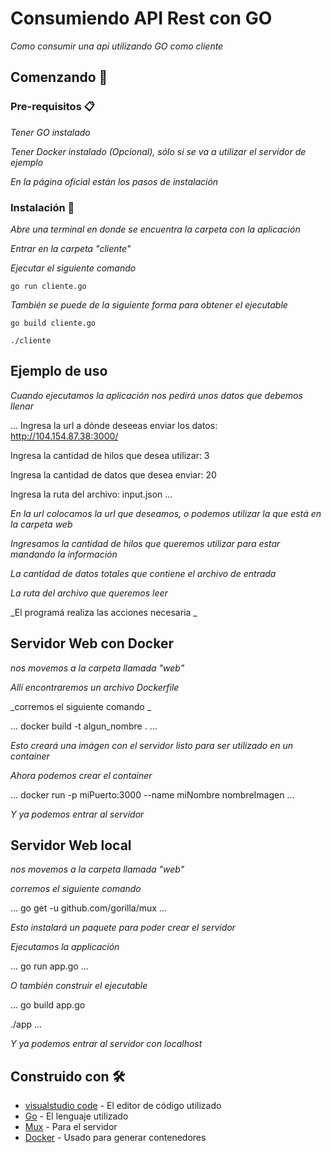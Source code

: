 # Consumiendo API Rest con GO

_Como consumir una api utilizando GO como cliente_

## Comenzando 🚀

### Pre-requisitos 📋

_Tener GO instalado_

_Tener Docker instalado (Opcional), sólo si se va a utilizar el servidor de ejemplo_

_En la página oficial están los pasos de instalación_

### Instalación 🔧

_Abre una terminal en donde se encuentra la carpeta con la aplicación_

_Entrar en la carpeta "cliente"_

_Ejecutar el siguiente comando_

```
go run cliente.go
```

_También se puede de la siguiente forma para obtener el ejecutable_

```
go build cliente.go

./cliente
```

## Ejemplo de uso

_Cuando ejecutamos la aplicación nos pedirá unos datos que debemos llenar_

...
Ingresa la url a dónde deseeas enviar los datos: http://104.154.87.38:3000/

Ingresa la cantidad de hilos que desea utilizar: 3

Ingresa la cantidad de datos que desea enviar: 20

Ingresa la ruta del archivo: input.json
...

_En la url colocamos la url que deseamos, o podemos utilizar la que está en la carpeta web_

_Ingresamos la cantidad de hilos que queremos utilizar para estar mandando la información_

_La cantidad de datos totales que contiene el archivo de entrada_

_La ruta del archivo que queremos leer_

_El programá realiza las acciones necesaria _

## Servidor Web con Docker

_nos movemos a la carpeta llamada "web"_

_Allí encontraremos un archivo Dockerfile_

_corremos el siguiente comando _

...
docker build -t algun_nombre .
...

_Esto creará una imágen con el servidor listo para ser utilizado en un container_

_Ahora podemos crear el container_

...
docker run -p miPuerto:3000 --name miNombre nombreImagen
...

_Y ya podemos entrar al servidor_

## Servidor Web local

_nos movemos a la carpeta llamada "web"_

_corremos el siguiente comando_

...
go get -u github.com/gorilla/mux
...

_Esto instalará un paquete para poder crear el servidor_

_Ejecutamos la applicación_

...
go run app.go
...

_O también construir el ejecutable_

...
go build app.go

./app
...

_Y ya podemos entrar al servidor con localhost_

## Construido con 🛠️

* [visualstudio code](https://code.visualstudio.com/) - El editor de código utilizado
* [Go](https://golang.org/) - El lenguaje utilizado
* [Mux](https://github.com/gorilla/mux) - Para el servidor 
* [Docker](https://www.docker.com/) - Usado para generar contenedores

